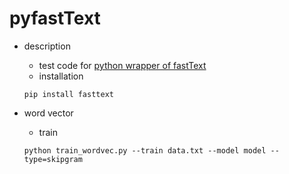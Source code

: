 # pyfastText

- description
  - test code for [python wrapper of fastText](https://github.com/salestock/fastText.py)
  - installation
  ```shell
  pip install fasttext
  ```

- word vector
  - train
  ```shell
  python train_wordvec.py --train data.txt --model model --type=skipgram
  ```


